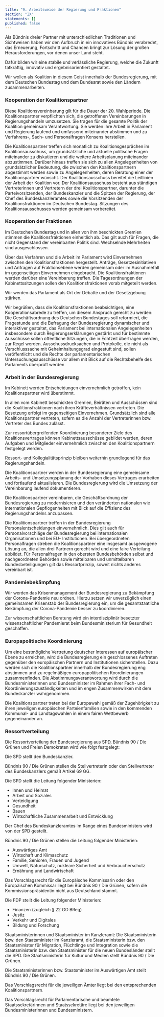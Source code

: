 ```yaml
---
title: "9. Arbeitsweise der Regierung und Fraktionen"
section: "IX"
statements: []
published: false
---
```


Als Bündnis dreier Partner mit unterschiedlichen Traditionen und Sichtweisen haben wir den Aufbruch in ein innovatives Bündnis verabredet, das Erneuerung, Fortschritt und Chancen bringt zur Lösung der großen Herausforderungen, vor denen unser Land steht.

Dafür bilden wir eine stabile und verlässliche Regierung, welche die Zukunft tatkräftig, innovativ und ergebnisorientiert gestaltet.

Wir wollen als Koalition in diesem Geist innerhalb der Bundesregierung, mit dem Deutschen Bundestag und dem Bundesrat sowie den Ländern zusammenarbeiten.

### Kooperation der Koalitionspartner

Diese Koalitionsvereinbarung gilt für die Dauer der 20. Wahlperiode. Die Koalitionspartner verpflichten sich, die getroffenen Vereinbarungen in Regierungshandeln umzusetzen. Sie tragen für die gesamte Politik der Koalition gemeinsam Verantwortung. Sie werden ihre Arbeit in Parlament und Regierung laufend und umfassend miteinander abstimmen und zu Verfahrens-, Sach- und Personalfragen Konsens herstellen.

Die Koalitionspartner treffen sich monatlich zu Koalitionsgesprächen im Koalitionsausschuss, um grundsätzliche und aktuelle politische Fragen miteinander zu diskutieren und die weitere Arbeitsplanung miteinander abzustimmen. Darüber hinaus treffen sie sich zu allen Angelegenheiten von grundsätzlicher Bedeutung, die zwischen den Koalitionspartnern abgestimmt werden sowie zu Angelegenheiten, deren Beratung einer der Koalitionspartner wünscht. Der Koalitionsausschuss bereitet die Leitlinien der Arbeit der Koalition vor. Der Koalitionsausschuss besteht aus ständigen Vertreterinnen und Vertretern der drei Koalitionspartner, darunter die Parteivorsitzenden, der Bundeskanzler und die Spitzen der Regierung, der Chef des Bundeskanzleramtes sowie die Vorsitzenden der Koalitionsfraktionen im Deutschen Bundestag. Sitzungen des Koalitionsausschusses werden gemeinsam vorbereitet.

### Kooperation der Fraktionen

Im Deutschen Bundestag und in allen von ihm beschickten Gremien stimmen die Koalitionsfraktionen einheitlich ab. Das gilt auch für Fragen, die nicht Gegenstand der vereinbarten Politik sind. Wechselnde Mehrheiten sind ausgeschlossen.

Über das Verfahren und die Arbeit im Parlament wird Einvernehmen zwischen den Koalitionsfraktionen hergestellt. Anträge, Gesetzesinitiativen und Anfragen auf Fraktionsebene werden gemeinsam oder im Ausnahmefall im gegenseitigen Einvernehmen eingebracht. Die Koalitionsfraktionen werden darüber eine Vereinbarung treffen. Die Tagesordnungen der Kabinettssitzungen sollen den Koalitionsfraktionen vorab mitgeteilt werden.

Wir werden das Parlament als Ort der Debatte und der Gesetzgebung stärken.

Wir begrüßen, dass die Koalitionsfraktionen beabsichtigen, eine Kooperationsabrede zu treffen, um diesem Anspruch gerecht zu werden: Die Geschäftsordnung des Deutschen Bundestages soll reformiert, die Fragestunde und die Befragung der Bundesregierung dynamischer und interaktiver gestaltet, das Parlament bei internationalen Angelegenheiten insbesondere durch Regierungserklärungen gestärkt und für bestimmte Ausschüsse sollen öffentliche Sitzungen, die in Echtzeit übertragen werden, zur Regel werden. Ausschussdrucksachen und Protokolle, die nicht als Verschlusssache mit Geheimhaltungsgrad eingestuft sind, sollen veröffentlicht und die Rechte der parlamentarischen Untersuchungsausschüsse vor allem mit Blick auf die Rechtsbehelfe des Parlaments überprüft werden.

### Arbeit in der Bundesregierung

Im Kabinett werden Entscheidungen einvernehmlich getroffen, kein Koalitionspartner wird überstimmt.

In allen vom Kabinett beschickten Gremien, Beiräten und Ausschüssen sind die Koalitionsfraktionen nach ihren Kräfteverhältnissen vertreten. Die Besetzung erfolgt im gegenseitigen Einvernehmen. Grundsätzlich sind alle Koalitionspartner vertreten, sofern es die Anzahl der Vertreterinnen bzw. Vertreter des Bundes zulässt.

Zur ressortübergreifenden Koordinierung besonderer Ziele des Koalitionsvertrages können Kabinettsausschüsse gebildet werden, deren Aufgaben und Mitglieder einvernehmlich zwischen den Koalitionspartnern festgelegt werden.

Ressort- und Kollegialitätsprinzip bleiben weiterhin grundlegend für das Regierungshandeln.

Die Koalitionspartner werden in der Bundesregierung eine gemeinsame Arbeits- und Umsetzungsplanung der Vorhaben dieses Vertrages erarbeiten und fortlaufend aktualisieren. Die Bundesregierung wird die Umsetzung der Vereinbarung laufend dokumentieren.

Die Koalitionspartner vereinbaren, die Geschäftsordnung der Bundesregierung zu modernisieren und den veränderten nationalen wie internationalen Gepflogenheiten mit Blick auf die Effizienz des Regierungshandelns anzupassen.

Die Koalitionspartner treffen in der Bundesregierung Personalentscheidungen einvernehmlich. Dies gilt auch für Personalvorschläge der Bundesregierung bei internationalen Organisationen und bei EU- Institutionen. Bei übergeordneten Personalfragen streben die Koalitionspartner eine insgesamt ausgewogene Lösung an, die allen drei Partnern gerecht wird und eine faire Verteilung abbildet. Für Personalfragen in den obersten Bundesbehörden selbst und nachgeordneten Behörden sowie mittelbaren und unmittelbaren Bundesbeteiligungen gilt das Ressortprinzip, soweit nichts anderes vereinbart ist.

### Pandemiebekämpfung

Wir werden das Krisenmanagement der Bundesregierung zu Bekämpfung der Corona-Pandemie neu ordnen. Hierzu setzen wir unverzüglich einen gemeinsamen Krisenstab der Bundesregierung ein, um die gesamtstaatliche Bekämpfung der Corona-Pandemie besser zu koordinieren.

Zur wissenschaftlichen Beratung wird ein interdisziplinär besetzter wissenschaftlicher Pandemierat beim Bundesministerium für Gesundheit geschaffen.

### Europapolitische Koordinierung

Um eine bestmögliche Vertretung deutscher Interessen auf europäischer Ebene zu erreichen, wird die Bundesregierung ein geschlossenes Auftreten gegenüber den europäischen Partnern und Institutionen sicherstellen. Dazu werden sich die Koalitionspartner innerhalb der Bundesregierung eng abstimmen und zu regelmäßigen europapolitischen Koordinierungen zusammenfinden. Die Abstimmungsverantwortung wird durch die Bundesministerinnen und Bundesminister im Rahmen ihrer Fach- und Koordinierungszuständigkeiten und im engen Zusammenwirken mit dem Bundeskanzler wahrgenommen.

Die Koalitionspartner treten bei der Europawahl gemäß der Zugehörigkeit zu ihren jeweiligen europäischen Parteienfamilien sowie in den kommenden Kommunal- und Landtagswahlen in einem fairen Wettbewerb gegeneinander an.

### Ressortverteilung

Die Ressortverteilung der Bundesregierung aus SPD, Bündnis 90 / Die Grünen und Freien Demokraten wird wie folgt festgelegt:

Die SPD stellt den Bundeskanzler.

Bündnis 90 / Die Grünen stellen die Stellvertreterin oder den Stellvertreter des Bundeskanzlers gemäß Artikel 69 GG.

Die SPD stellt die Leitung folgender Ministerien:

- Innen und Heimat
- Arbeit und Soziales
- Verteidigung
- Gesundheit
- Bauen
- Wirtschaftliche Zusammenarbeit und Entwicklung

Der Chef des Bundeskanzleramtes im Range eines Bundesministers wird von der SPD gestellt.

Bündnis 90 / Die Grünen stellen die Leitung folgender Ministerien:

- Auswärtiges Amt
- Wirtschaft und Klimaschutz
- Familie, Senioren, Frauen und Jugend
- Umwelt, Naturschutz, nukleare Sicherheit und Verbraucherschutz
- Ernährung und Landwirtschaft

Das Vorschlagsrecht für die Europäische Kommissarin oder den Europäischen Kommissar liegt bei Bündnis 90 / Die Grünen, sofern die Kommissionspräsidentin nicht aus Deutschland stammt.

Die FDP stellt die Leitung folgender Ministerien:

- Finanzen (zugleich § 22 GO BReg)
- Justiz
- Verkehr und Digitales
- Bildung und Forschung

Staatsministerinnen und Staatsminister im Kanzleramt: Die Staatsministerin bzw. den Staatsminister im Kanzleramt, die Staatsministerin bzw. den Staatsminister für Migration, Flüchtlinge und Integration sowie die Staatsministerin bzw. den Staatsminister für die neuen Bundesländer stellt die SPD. Die Staatsministerin für Kultur und Medien stellt Bündnis 90 / Die Grünen.

Die Staatsministerinnen bzw. Staatsminister im Auswärtigen Amt stellt Bündnis 90 / Die Grünen.

Das Vorschlagsrecht für die jeweiligen Ämter liegt bei den entsprechenden Koalitionspartnern.

Das Vorschlagsrecht für Parlamentarische und beamtete Staatssekretärinnen und Staatssekretäre liegt bei den jeweiligen Bundesministerinnen und Bundesministern.
